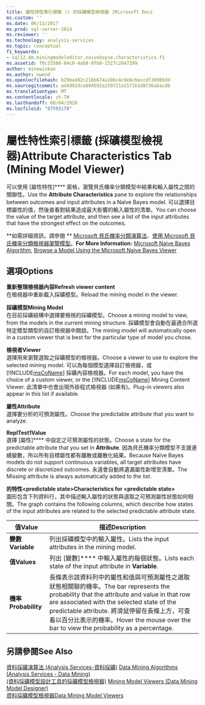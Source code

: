 ```yaml
---
title: 屬性特性索引標籤 () 的採礦模型檢視器 |Microsoft Docs
ms.custom: ''
ms.date: 06/13/2017
ms.prod: sql-server-2014
ms.reviewer: ''
ms.technology: analysis-services
ms.topic: conceptual
f1_keywords:
- sql12.dm.miningmodeleditor.naivebayse.characteristics.f1
ms.assetid: f0c3350d-84c0-4ab8-9fb8-1527c2647299
author: minewiskan
ms.author: owend
ms.openlocfilehash: b29ba482c21bb674a10bc4c9e6c6eccdf30905dd
ms.sourcegitcommit: ad4d92dce894592a259721a1571b1d8736abacdb
ms.translationtype: MT
ms.contentlocale: zh-TW
ms.lasthandoff: 08/04/2020
ms.locfileid: "87593178"
---
```

# <a name="attribute-characteristics-tab-mining-model-viewer"></a><span data-ttu-id="c0c07-102">屬性特性索引標籤 (採礦模型檢視器)</span><span class="sxs-lookup"><span data-stu-id="c0c07-102">Attribute Characteristics Tab (Mining Model Viewer)</span></span>
  <span data-ttu-id="c0c07-103">可以使用 [屬性特性]\*\*\*\* 窗格，瀏覽貝氏機率分類模型中結果和輸入屬性之間的關聯性。</span><span class="sxs-lookup"><span data-stu-id="c0c07-103">Use the **Attribute Characteristics** pane to explore the relationships between outcomes and input attributes in a Naïve Bayes model.</span></span> <span data-ttu-id="c0c07-104">可以選擇目標屬性的值，然後查看對結果造成最大影響的輸入屬性的清單。</span><span class="sxs-lookup"><span data-stu-id="c0c07-104">You can choose the value of the target attribute, and then see a list of the input attributes that have the strongest effect on the outcomes.</span></span>  
  
 <span data-ttu-id="c0c07-105">\*\*如需詳細資訊，請參閱 \*\* [Microsoft 貝氏機率分類演算法](data-mining/microsoft-naive-bayes-algorithm.md)、[使用 Microsoft 貝氏機率分類檢視器瀏覽模型](data-mining/browse-a-model-using-the-microsoft-naive-bayes-viewer.md)。</span><span class="sxs-lookup"><span data-stu-id="c0c07-105">**For More Information:** [Microsoft Naive Bayes Algorithm](data-mining/microsoft-naive-bayes-algorithm.md), [Browse a Model Using the Microsoft Naive Bayes Viewer](data-mining/browse-a-model-using-the-microsoft-naive-bayes-viewer.md)</span></span>  
  
## <a name="options"></a><span data-ttu-id="c0c07-106">選項</span><span class="sxs-lookup"><span data-stu-id="c0c07-106">Options</span></span>  
 <span data-ttu-id="c0c07-107">**重新整理檢視器內容**</span><span class="sxs-lookup"><span data-stu-id="c0c07-107">**Refresh viewer content**</span></span>  
 <span data-ttu-id="c0c07-108">在檢視器中重新載入採礦模型。</span><span class="sxs-lookup"><span data-stu-id="c0c07-108">Reload the mining model in the viewer.</span></span>  
  
 <span data-ttu-id="c0c07-109">**採礦模型**</span><span class="sxs-lookup"><span data-stu-id="c0c07-109">**Mining Model**</span></span>  
 <span data-ttu-id="c0c07-110">在目前採礦結構中選擇要檢視的採礦模型。</span><span class="sxs-lookup"><span data-stu-id="c0c07-110">Choose a mining model to view, from the models in the current mining structure.</span></span> <span data-ttu-id="c0c07-111">採礦模型會自動在最適合所選特定模型類型的自訂檢視器中開啟。</span><span class="sxs-lookup"><span data-stu-id="c0c07-111">The mining model will automatically open in a custom viewer that is best for the particular type of model you chose.</span></span>  
  
 <span data-ttu-id="c0c07-112">**檢視者**</span><span class="sxs-lookup"><span data-stu-id="c0c07-112">**Viewer**</span></span>  
 <span data-ttu-id="c0c07-113">選擇用來瀏覽選取之採礦模型的檢視器。</span><span class="sxs-lookup"><span data-stu-id="c0c07-113">Choose a viewer to use to explore the selected mining model.</span></span> <span data-ttu-id="c0c07-114">可以為每個模型選擇自訂檢視器，或 [!INCLUDE[msCoName](../includes/msconame-md.md)] 採礦內容檢視器。</span><span class="sxs-lookup"><span data-stu-id="c0c07-114">For each model, you have the choice of a custom viewer, or the [!INCLUDE[msCoName](../includes/msconame-md.md)] Mining Content Viewer.</span></span> <span data-ttu-id="c0c07-115">此清單中也會出現外掛程式檢視器 (如果有)。</span><span class="sxs-lookup"><span data-stu-id="c0c07-115">Plug-in viewers also appear in this list if available.</span></span>  
  
 <span data-ttu-id="c0c07-116">**屬性**</span><span class="sxs-lookup"><span data-stu-id="c0c07-116">**Attribute**</span></span>  
 <span data-ttu-id="c0c07-117">選擇要分析的可預測屬性。</span><span class="sxs-lookup"><span data-stu-id="c0c07-117">Choose the predictable attribute that you want to analyze.</span></span>  
  
 <span data-ttu-id="c0c07-118">**ReplTest1**</span><span class="sxs-lookup"><span data-stu-id="c0c07-118">**Value**</span></span>  
 <span data-ttu-id="c0c07-119">選擇 [屬性]\*\*\*\* 中設定之可預測屬性的狀態。</span><span class="sxs-lookup"><span data-stu-id="c0c07-119">Choose a state for the predictable attribute that you set in **Attribute**.</span></span> <span data-ttu-id="c0c07-120">因為貝氏機率分類模型不支援連續變數，所以所有目標屬性都有離散或離散化結果。</span><span class="sxs-lookup"><span data-stu-id="c0c07-120">Because Naïve Bayes models do not support continuous variables, all target attributes have discrete or discretized outcomes.</span></span> <span data-ttu-id="c0c07-121">永遠會自動將遺漏屬性新增至清單。</span><span class="sxs-lookup"><span data-stu-id="c0c07-121">The Missing attribute is always automatically added to the list.</span></span>  
  
 <span data-ttu-id="c0c07-122">**的特性\<predictable state>**</span><span class="sxs-lookup"><span data-stu-id="c0c07-122">**Characteristics for \<predictable state>**</span></span>  
 <span data-ttu-id="c0c07-123">圖形包含下列資料行，其中描述輸入屬性的狀態與選取之可預測屬性狀態如何相關。</span><span class="sxs-lookup"><span data-stu-id="c0c07-123">The graph contains the following columns, which describe how states of the input attributes are related to the selected predictable attribute state.</span></span>  
  
|<span data-ttu-id="c0c07-124">值</span><span class="sxs-lookup"><span data-stu-id="c0c07-124">Value</span></span>|<span data-ttu-id="c0c07-125">描述</span><span class="sxs-lookup"><span data-stu-id="c0c07-125">Description</span></span>|  
|-----------|-----------------|  
|<span data-ttu-id="c0c07-126">**變數**</span><span class="sxs-lookup"><span data-stu-id="c0c07-126">**Variable**</span></span>|<span data-ttu-id="c0c07-127">列出採礦模型中的輸入屬性。</span><span class="sxs-lookup"><span data-stu-id="c0c07-127">Lists the input attributes in the mining model.</span></span>|  
|<span data-ttu-id="c0c07-128">**值**</span><span class="sxs-lookup"><span data-stu-id="c0c07-128">**Values**</span></span>|<span data-ttu-id="c0c07-129">列出 [變數]\*\*\*\* 中輸入屬性的每個狀態。</span><span class="sxs-lookup"><span data-stu-id="c0c07-129">Lists each state of the input attribute in **Variable**.</span></span>|  
|<span data-ttu-id="c0c07-130">**機率**</span><span class="sxs-lookup"><span data-stu-id="c0c07-130">**Probability**</span></span>|<span data-ttu-id="c0c07-131">長條表示該資料列中的屬性和值與可預測屬性之選取狀態相關聯的機率。</span><span class="sxs-lookup"><span data-stu-id="c0c07-131">The bar represents the probability that the attribute and value in that row are associated with the selected state of the predictable attribute.</span></span> <span data-ttu-id="c0c07-132">將滑鼠停留在長條上方，可查看以百分比表示的機率。</span><span class="sxs-lookup"><span data-stu-id="c0c07-132">Hover the mouse over the bar to view the probability as a percentage.</span></span>|  
  
## <a name="see-also"></a><span data-ttu-id="c0c07-133">另請參閱</span><span class="sxs-lookup"><span data-stu-id="c0c07-133">See Also</span></span>  
 <span data-ttu-id="c0c07-134">[資料採礦演算法 &#40;Analysis Services-資料採礦&#41;](data-mining/data-mining-algorithms-analysis-services-data-mining.md) </span><span class="sxs-lookup"><span data-stu-id="c0c07-134">[Data Mining Algorithms &#40;Analysis Services - Data Mining&#41;](data-mining/data-mining-algorithms-analysis-services-data-mining.md) </span></span>  
 <span data-ttu-id="c0c07-135">[&#40;資料採礦模型設計工具的採礦模型檢視器&#41;](mining-model-viewers-data-mining-model-designer.md) </span><span class="sxs-lookup"><span data-stu-id="c0c07-135">[Mining Model Viewers &#40;Data Mining Model Designer&#41;](mining-model-viewers-data-mining-model-designer.md) </span></span>  
 [<span data-ttu-id="c0c07-136">資料採礦模型檢視器</span><span class="sxs-lookup"><span data-stu-id="c0c07-136">Data Mining Model Viewers</span></span>](data-mining/data-mining-model-viewers.md)  
  
  
